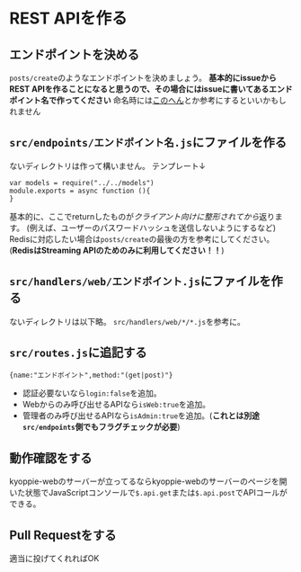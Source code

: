 # REST APIを作る

## エンドポイントを決める
`posts/create`のようなエンドポイントを決めましょう。
**基本的にissueからREST APIを作ることになると思うので、その場合にはissueに書いてあるエンドポイント名で作ってください**
命名時には[このへん](/src/routes.js)とか参考にするといいかもしれません

## `src/endpoints/エンドポイント名.js`にファイルを作る
ないディレクトリは作って構いません。
テンプレート↓
```
var models = require("../../models")
module.exports = async function (){
}
```
基本的に、ここでreturnしたものが*クライアント向けに整形されてから*返ります。
(例えば、ユーザーのパスワードハッシュを送信しないようにするなど)
Redisに対応したい場合は`posts/create`の最後の方を参考にしてください。(**RedisはStreaming APIのためのみに利用してください！！**)

## `src/handlers/web/エンドポイント.js`にファイルを作る
ないディレクトリは以下略。
`src/handlers/web/*/*.js`を参考に。

## `src/routes.js`に追記する
`{name:"エンドポイント",method:"(get|post)"}`
- 認証必要ないなら`login:false`を追加。
- Webからのみ呼び出せるAPIなら`isWeb:true`を追加。
- 管理者のみ呼び出せるAPIなら`isAdmin:true`を追加。(**これとは別途`src/endpoints`側でもフラグチェックが必要**)

## 動作確認をする
kyoppie-webのサーバーが立ってるならkyoppie-webのサーバーのページを開いた状態でJavaScriptコンソールで`$.api.get`または`$.api.post`でAPIコールができる。

## Pull Requestをする
適当に投げてくれればOK
